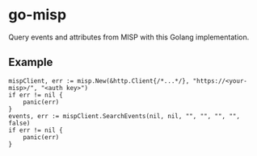 # go-misp

Query events and attributes from MISP with this Golang implementation.

## Example

```golang
mispClient, err := misp.New(&http.Client{/*...*/}, "https://<your-misp>/", "<auth key>")
if err != nil {
    panic(err)
}
events, err := mispClient.SearchEvents(nil, nil, "", "", "", "", false)
if err != nil {
    panic(err)
}
```
